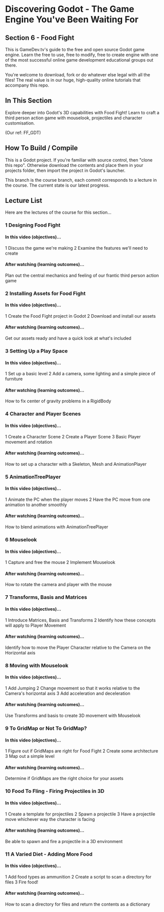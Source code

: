 # Discovering Godot - The Game Engine You've Been Waiting For

## Section 6 - Food Fight

This is GameDev.tv's guide to the free and open source Godot game engine.  Learn the free to use, free to modify, free to create engine with one of the most successful online game development educational groups out there.

You're welcome to download, fork or do whatever else legal with all the files! The real value is in our huge, high-quality online tutorials that accompany this repo.


## In This Section

Explore deeper into Godot's 3D capabilities with Food Fight!  Learn to craft a third person action game with mouselook, projectiles and character customisation.

(Our ref: FF_GDT)


## How To Build / Compile
This is a Godot project. If you're familiar with source control, then "clone this repo". Otherwise download the contents and place them in your projects folder, then import the project in Godot's launcher.

This branch is the course branch, each commit corresponds to a lecture in the course. The current state is our latest progress.


## Lecture List
Here are the lectures of the course for this section...


### 1 Designing Food Fight
#### In this video (objectives)…
1 Discuss the game we're making
2 Examine the features we'll need to create

#### After watching (learning outcomes)…
Plan out the central mechanics and feeling of our frantic third person action game


### 2 Installing Assets for Food Fight
#### In this video (objectives)…
1 Create the Food Fight project in Godot
2 Download and install our assets

#### After watching (learning outcomes)…
Get our assets ready and have a quick look at what's included


### 3 Setting Up a Play Space
#### In this video (objectives)…
1 Set up a basic level
2 Add a camera, some lighting and a simple piece of furniture

#### After watching (learning outcomes)…
How to fix center of gravity problems in a RigidBody


### 4 Character and Player Scenes
#### In this video (objectives)…
1 Create a Character Scene
2 Create a Player Scene
3 Basic Player movement and rotation

#### After watching (learning outcomes)…
How to set up a character with a Skeleton, Mesh and AnimationPlayer


### 5 AnimationTreePlayer
#### In this video (objectives)…
1 Animate the PC when the player moves
2 Have the PC move from one animation to another smoothly

#### After watching (learning outcomes)…
How to blend animations with AnimationTreePlayer


### 6 Mouselook
#### In this video (objectives)…
1 Capture and free the mouse
2 Implement Mouselook

#### After watching (learning outcomes)…
How to rotate the camera and player with the mouse


### 7 Transforms, Basis and Matrices
#### In this video (objectives)…
1 Introduce Matrices, Basis and Transforms
2 Identify how these concepts will apply to Player Movement

#### After watching (learning outcomes)…
Identify how to move the Player Character relative to the Camera on the Horizontal axis


### 8 Moving with Mouselook
#### In this video (objectives)…
1 Add Jumping
2 Change movement so that it works relative to the Camera's horizontal axis
3 Add acceleration and deceleration

#### After watching (learning outcomes)…
Use Transforms and basis to create 3D movement with Mouselook


### 9 To GridMap or Not To GridMap?
#### In this video (objectives)…
1 Figure out if GridMaps are right for Food Fight
2 Create some architecture
3 Map out a simple level

#### After watching (learning outcomes)…
Determine if GridMaps are the right choice for your assets


### 10 Food To Fling - Firing Projectiles in 3D
#### In this video (objectives)…
1 Create a template for projectiles
2 Spawn a projectile
3 Have a projectile move whichever way the character is facing

#### After watching (learning outcomes)…
Be able to spawn and fire a projectile in a 3D environment


### 11 A Varied Diet - Adding More Food
#### In this video (objectives)…
1 Add food types as ammunition
2 Create a script to scan a directory for files
3 Fire food!

#### After watching (learning outcomes)…
How to scan a directory for files and return the contents as a dictionary
